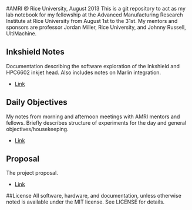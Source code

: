 #AMRI @ Rice University, August 2013
This is a git repository to act as my lab notebook for my fellowship at the Advanced Manufacturing Research Institute at Rice University from August 1st to the 31st. My mentors and sponsors are professor Jordan Miller, Rice University, and Johnny Russell, UltiMachine.

## Inkshield Notes
Documentation describing the software exploration of the Inkshield and HPC6602 inkjet head. Also includes notes on Marlin integration.
* [Link](./inkshield_notes.md)

## Daily Objectives
My notes from morning and afternoon meetings with AMRI mentors and fellows. Briefly describes structure of experiments for the day and general objectives/housekeeping.
* [Link](./daily_objectives.md)

## Proposal
The project proposal.
* [Link](./proposal.md)

##License
All software, hardware, and documentation, unless otherwise noted is available under the MIT license. See LICENSE for details.
